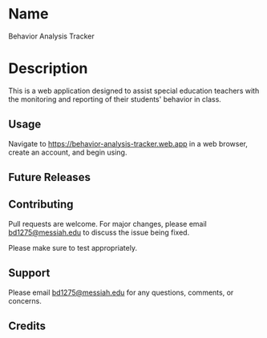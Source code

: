 # Name
  Behavior Analysis Tracker

# Description
 This is a web application designed to assist special education teachers with the monitoring and reporting of their students' behavior in class.

## Usage

Navigate to https://behavior-analysis-tracker.web.app in a web browser, create an account, and begin using.


## Future Releases

## Contributing
Pull requests are welcome. For major changes, please email bd1275@messiah.edu to discuss the issue being fixed.

Please make sure to test appropriately.


## Support
Please email bd1275@messiah.edu for any questions, comments, or concerns.

## Credits
